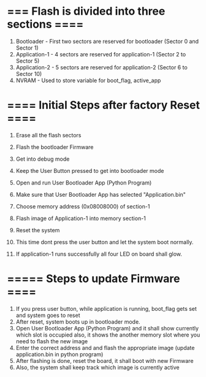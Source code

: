=== Flash is divided into three sections ====
=============================================
1. Bootloader       -  First two sectors are reserved for bootloader (Sector 0 and Sector 1)
2. Application-1    -  4 sectors are reserved for application-1 (Sector 2 to Sector 5)
3. Application-2    -  5 sectors are reserved for application-2 (Sector 6 to Sector 10)
4. NVRAM            -  Used to store variable for boot_flag, active_app


==== Initial Steps after factory Reset ====
===========================================
1. Erase all the flash sectors
2. Flash the bootloader Firmware
3. Get into debug mode
4. Keep the User Button pressed to get into bootloader mode
5. Open and run User Bootloader App (Python Program)
6. Make sure that User Bootloader App has selected "Application.bin"
7. Choose memory address (0x08008000) of section-1
8. Flash image of Application-1 into memory section-1

10. Reset the system
11. This time dont press the user button and let the system boot normally.
12. If application-1 runs successfully all four LED on board shall glow.

===== Steps to update Firmware ====
===================================
1. If you press user button, while application is running, boot_flag gets set and
  system goes to reset
2. After reset, system boots up in bootloader mode.
3. Open User Bootloader App (Python Program) and it shall show currently which slot is occupied
   also, it shows the another memory slot where you need to flash the new image
4. Enter the correct address and and flash the appropriate image (update application.bin in python program)
5. After flashing is done, reset the board, it shall boot with new Firmware
6. Also, the system shall keep track which image is currently active

